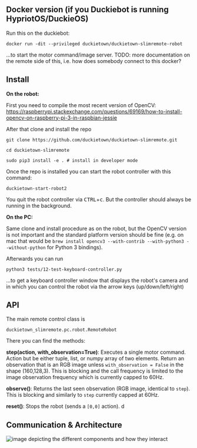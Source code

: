 ## Docker version (if you Duckiebot is running HypriotOS/DuckieOS)

Run this on the duckiebot:

    docker run -dit --privileged duckietown/duckietown-slimremote-robot

...to start the motor command/image server. TODO: more documentation on the remote side of this, i.e. how does somebody connect to this docker?


## Install

**On the robot:**

First you need to compile the most recent version of OpenCV: https://raspberrypi.stackexchange.com/questions/69169/how-to-install-opencv-on-raspberry-pi-3-in-raspbian-jessie

After that clone and install the repo

    git clone https://github.com/duckietown/duckietown-slimremote.git
    
    cd duckietown-slimremote
    
    sudo pip3 install -e . # install in developer mode
    
Once the repo is installed you can start the robot controller with this command:

    duckietown-start-robot2
    
You quit the robot controller via <kbd>CTRL</kbd>+<kbd>c</kbd>. But the controller should always be running in the background.
    
    
**On the PC:**

Same clone and install procedure as on the robot, but the OpenCV version is not important and the standard platform version should be fine (e.g. on mac that would be `brew install opencv3 --with-contrib --with-python3 --without-python` for Python 3 bindings). 

Afterwards you can run

    python3 tests/12-test-keyboard-controller.py
    
...to get a keyboard controller window that displays the robot's camera and in which you can control the robot via the arrow keys (up/down/left/right)


## API

The main remote control class is 

    duckietown_slimremote.pc.robot.RemoteRobot
    
There you can find the methods:

**step(action, with_observation=True)**:
 Executes a single motor command. Action but be either tuple, list, or numpy array of two elements. Return an observation that is an RGB image unless `with_observation = False` in the shape (160,128,3). This is blocking and the call frequency is limited to the image observation frequency which is currently capped to 60Hz.
 
**observe()**:
 Returns the last seen observation (RGB image, identical to `step`). This is blocking and similarly to `step` currently capped at 60Hz.
 
**reset()**:
 Stops the robot (sends a `[0,0]` action).
d

## Communication & Architecture

![image depicting the different components and how they interact](doc/overview.png "Architecture Overview")

 


    

